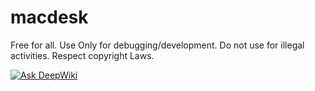 # macdesk

Free for all.
Use Only for debugging/development.
Do not use for illegal activities.
Respect copyright Laws.

[![Ask DeepWiki](https://deepwiki.com/badge.svg)](https://deepwiki.com/site-kate/macdesk)

